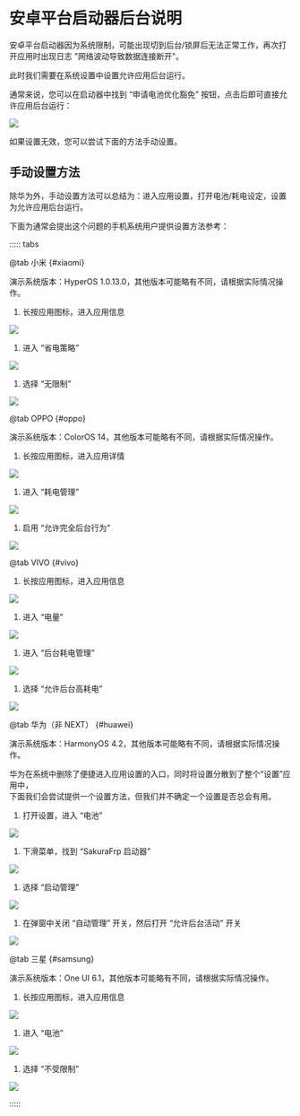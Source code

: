 # 安卓平台启动器后台说明

安卓平台启动器因为系统限制，可能出现切到后台/锁屏后无法正常工作，再次打开应用时出现日志 "网络波动导致数据连接断开"。

此时我们需要在系统设置中设置允许应用后台运行。

通常来说，您可以在启动器中找到 “申请电池优化豁免” 按钮，点击后即可直接允许应用后台运行：

![](_images/android/btn-no-optimize.jpg)

如果设置无效，您可以尝试下面的方法手动设置。

## 手动设置方法

除华为外，手动设置方法可以总结为：进入应用设置，打开电池/耗电设定，设置为允许应用后台运行。

下面为通常会提出这个问题的手机系统用户提供设置方法参考：

::::: tabs

@tab 小米 {#xiaomi}

演示系统版本：HyperOS 1.0.13.0，其他版本可能略有不同，请根据实际情况操作。

1. 长按应用图标，进入应用信息

![](_images/android/xiaomi-1.png)

1. 进入 “省电策略”

![](_images/android/xiaomi-2.png)

1. 选择 “无限制”

![](_images/android/xiaomi-3.png)

@tab OPPO {#oppo}

演示系统版本：ColorOS 14，其他版本可能略有不同，请根据实际情况操作。

1. 长按应用图标，进入应用详情

![](_images/android/oppo-1.png)

1. 进入 “耗电管理”

![](_images/android/oppo-2.png)

1. 启用 “允许完全后台行为”

![](_images/android/oppo-3.png)

@tab VIVO {#vivo}

1. 长按应用图标，进入应用信息

![](_images/android/vivo-1.png)

1. 进入 “电量”

![](_images/android/vivo-2.png)

1. 进入 “后台耗电管理”

![](_images/android/vivo-3.png)

1. 选择 “允许后台高耗电”

![](_images/android/vivo-4.png)

@tab 华为（非 NEXT） {#huawei}

演示系统版本：HarmonyOS 4.2，其他版本可能略有不同，请根据实际情况操作。

华为在系统中删除了便捷进入应用设置的入口，同时将设置分散到了整个“设置”应用中，  
下面我们会尝试提供一个设置方法，但我们并不确定一个设置是否总会有用。

1. 打开设置，进入 “电池”

![](_images/android/huawei-1.png)

1. 下滑菜单，找到 “SakuraFrp 启动器”

![](_images/android/huawei-2.png)

1. 选择 “启动管理”

![](_images/android/huawei-3.png)

1. 在弹窗中关闭 “自动管理” 开关，然后打开 “允许后台活动” 开关

![](_images/android/huawei-4.png)

@tab 三星 {#samsung}

演示系统版本：One UI 6.1，其他版本可能略有不同，请根据实际情况操作。

1. 长按应用图标，进入应用信息

![](_images/android/samsung-1.png)

1. 进入 “电池”

![](_images/android/samsung-2.png)

1. 选择 “不受限制”

![](_images/android/samsung-3.png)

:::::
